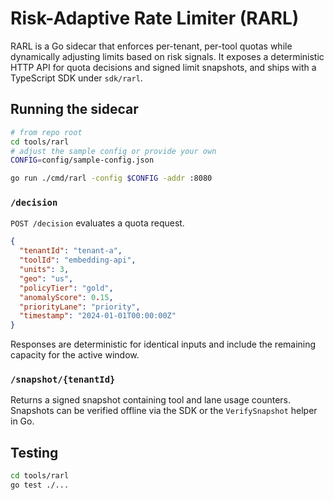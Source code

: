 # Risk-Adaptive Rate Limiter (RARL)

RARL is a Go sidecar that enforces per-tenant, per-tool quotas while dynamically adjusting
limits based on risk signals. It exposes a deterministic HTTP API for quota decisions and
signed limit snapshots, and ships with a TypeScript SDK under `sdk/rarl`.

## Running the sidecar

```bash
# from repo root
cd tools/rarl
# adjust the sample config or provide your own
CONFIG=config/sample-config.json

go run ./cmd/rarl -config $CONFIG -addr :8080
```

### `/decision`

`POST /decision` evaluates a quota request.

```json
{
  "tenantId": "tenant-a",
  "toolId": "embedding-api",
  "units": 3,
  "geo": "us",
  "policyTier": "gold",
  "anomalyScore": 0.15,
  "priorityLane": "priority",
  "timestamp": "2024-01-01T00:00:00Z"
}
```

Responses are deterministic for identical inputs and include the remaining capacity for the
active window.

### `/snapshot/{tenantId}`

Returns a signed snapshot containing tool and lane usage counters. Snapshots can be verified
offline via the SDK or the `VerifySnapshot` helper in Go.

## Testing

```bash
cd tools/rarl
go test ./...
```
